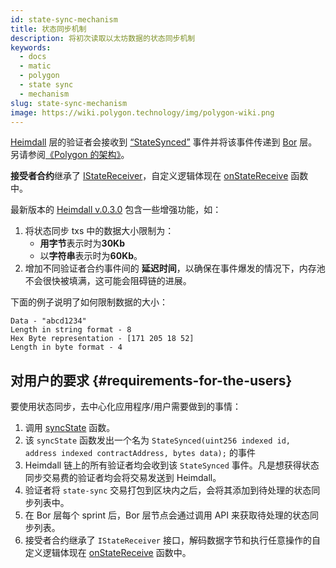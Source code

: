 ```yaml
---
id: state-sync-mechanism
title: 状态同步机制
description: 将初次读取以太坊数据的状态同步机制
keywords:
  - docs
  - matic
  - polygon
  - state sync
  - mechanism
slug: state-sync-mechanism
image: https://wiki.polygon.technology/img/polygon-wiki.png
---
```


[Heimdall](/docs/maintain/glossary.md#heimdall) 层的验证者会接收到 [“StateSynced”](https://github.com/maticnetwork/contracts/blob/a4c26d59ca6e842af2b8d2265be1da15189e29a4/contracts/root/stateSyncer/StateSender.sol#L24) 事件并将该事件传递到 [Bor](/docs/maintain/glossary.md#bor) 层。 另请参阅[《Polygon 的架构》](/docs/pos/polygon-architecture)。

**接受者合约**继承了 [IStateReceiver](https://github.com/maticnetwork/genesis-contracts/blob/master/contracts/IStateReceiver.sol)，自定义逻辑体现在 [onStateReceive](https://github.com/maticnetwork/genesis-contracts/blob/05556cfd91a6879a8190a6828428f50e4912ee1a/contracts/IStateReceiver.sol#L5) 函数中。

最新版本的 [Heimdall v.0.3.0](https://github.com/maticnetwork/heimdall/releases/tag/v0.3.0) 包含一些增强功能，如：
1. 将状态同步 txs 中的数据大小限制为：
    * **用字节**表示时为**30Kb**
    * 以**字符串**表示时为**60Kb**。
2. 增加不同验证者合约事件间的 **延迟时间**，以确保在事件爆发的情况下，内存池不会很快被填满，这可能会阻碍链的进展。

下面的例子说明了如何限制数据的大小：

```
Data - "abcd1234"
Length in string format - 8
Hex Byte representation - [171 205 18 52]
Length in byte format - 4
```

## 对用户的要求 {#requirements-for-the-users}

要使用状态同步，去中心化应用程序/用户需要做到的事情：

1. 调用 [syncState](https://github.com/maticnetwork/contracts/blob/19163ddecf91db17333859ae72dd73c91bee6191/contracts/root/stateSyncer/StateSender.sol#L33) 函数。
2. 该 `syncState` 函数发出一个名为 `StateSynced(uint256 indexed id, address indexed contractAddress, bytes data);` 的事件
3. Heimdall 链上的所有验证者均会收到该 `StateSynced` 事件。凡是想获得状态同步交易费的验证者均会将交易发送到 Heimdall。
4. 验证者将 `state-sync` 交易打包到区块内之后，会将其添加到待处理的状态同步列表中。
5. 在 Bor 层每个 sprint 后，Bor 层节点会通过调用 API 来获取待处理的状态同步列表。
6. 接受者合约继承了 `IStateReceiver` 接口，解码数据字节和执行任意操作的自定义逻辑体现在 [onStateReceive](https://github.com/maticnetwork/genesis-contracts/blob/master/contracts/IStateReceiver.sol) 函数中。
